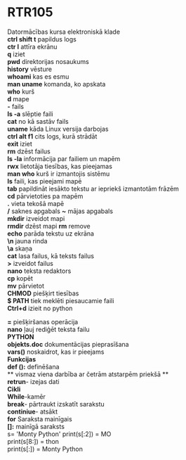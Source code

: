 # RTR105
Datormācības kursa elektroniskā klade  
**ctrl shift t** papildus logs    
**ctr l** attīra ekrānu    
**q** iziet  
**pwd** direktorijas nosaukums    
**history** vēsture    
**whoami** kas es esmu    
**man uname** komanda, ko apskata  
**who** kurš  
**d** mape  
**-** fails  
**ls -a** slēptie faili  
**cat** no kā sastāv fails  
**uname** kāda Linux versija darbojas  
**ctrl alt f1** cits logs, kurā strādāt  
**exit** iziet   
**rm** dzēst failus  
**ls -la** informācija par failiem un mapēm  
**rwx** lietotāja tiesības, kas pieejamas  
**man who** kurš ir izmantojis sistēmu  
**ls** faili, kas pieejami mapē  
**tab** papildināt iesākto tekstu ar iepriekš izmantotām frāzēm  
**cd** pārvietoties pa mapēm  
**.** vieta tekošā mapē  
**/** saknes apgabals
**~** mājas apgabals  
**mkdir** izveidot mapi  
**rmdir** dzēst mapi
**rm** remove  
**echo** parāda tekstu uz ekrāna  
**\n** jauna rinda  
**\a** skaņa  
**cat** lasa failus, kā teksts failus  
**>** izveidot failus  
**nano** teksta redaktors  
**cp** kopēt  
**mv** pārvietot  
**CHMOD** piešķirt tiesības  
**$ PATH** tiek meklēti piesaucamie faili  
**Ctrl+d** izieit no python   

**=** piešķiršanas operācija  
**nano** ļauj rediģēt teksta failu    
**PYTHON**    
**objekts.__doc__** dokumentācijas pieprasīšana    
**vars()** noskaidrot, kas ir pieejams      
**Funkcijas**  
**def ():** definēšana  
     ** vismaz viena darbība ar četrām atstarpēm priekšā **  
**retrun**- izejas dati  
**Cikli**  
**While**-kamēr  
**break**- pārtraukt izskatīt sarakstu  
**continiue**- atsākt  
**for** Saraksta mainīgais  
**[]:** mainīgā saraksts  
s= 'Monty Python'
print(s[:2]) = MO  
print(s[8:]) = thon  
print(s[:]) = Monty Python  

